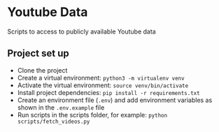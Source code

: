 # Youtube Data

Scripts to access to publicly available Youtube data

## Project set up
* Clone the project
* Create a virtual environment: `python3 -m virtualenv venv`
* Activate the virtual environment: `source venv/bin/activate`
* Install project dependencies: `pip install -r requirements.txt`
* Create an environment file (`.env`) and add environment variables as shown in the `.env.example` file
* Run scripts in the scripts folder, for example: `python scripts/fetch_videos.py`



